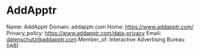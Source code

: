 
# AddApptr

Name: AddApptr
Domain: addapptr.com
Home: https://www.addapptr.com/
Privacy_policy: https://www.addapptr.com/data-privacy
Email: datenschutz@addapptr.com
Member_of: Interactive Advertising Bureau (IAB)
